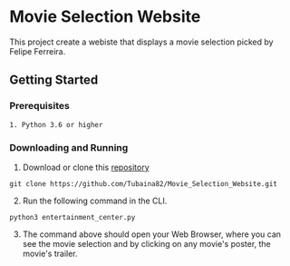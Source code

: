 # Movie Selection Website
This project create a webiste that displays a movie selection picked by Felipe Ferreira.

## Getting Started
### Prerequisites
```
1. Python 3.6 or higher
```
### Downloading and Running
1. Download or clone this [repository](https://github.com/Tubaina82/Movie_Selection_Website.git)
```
git clone https://github.com/Tubaina82/Movie_Selection_Website.git
```
2. Run the following command in the CLI.
```
python3 entertainment_center.py
```
3. The command above should open your Web Browser, where you can see the movie selection and by clicking on any movie's poster, the movie's trailer.
